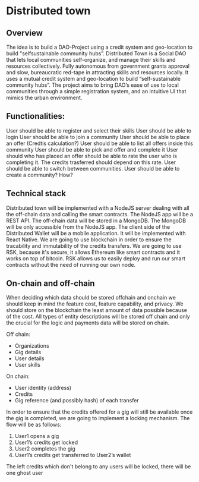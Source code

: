 # Distributed town

## Overview

The idea is to build a DAO-Project using a credit system and geo-location to build "selfsustainable community hubs”. Distributed Town is a Social DAO that lets local communities self-organize, and manage their skills and resources collectively. Fully autonomous from government grants approval and slow, bureaucratic red-tape in attracting skills and resources locally. It uses a mutual credit system and geo-location to build “self-sustainable community hubs”. The project aims to bring DAO’s ease of use to local communities through a simple registration system, and an intuitive UI that mimics the urban environment.

## Functionalities: 

User should be able to register and select their skills
User should be able to login 
User should be able to join a community
User should be able to place an offer (Credtis calculation?)
User should be able to list all offers inside this community 
User should be able to pick and offer and complete it
User should who has placed an offer should be able to rate the user who is completing it. The credits trasferred should depend on this rate.
User should be able to switch between communities.
User should be able to create a community? How? 

## Technical stack

Distributed town will be implemented with a NodeJS server dealing with all the off-chain data and calling the smart contracts. The NodeJS app will be a REST API. The off-chain data will be stored in a MongoDB. The MongoDB will be only accessible from the NodeJS app. The client side of the Distributed Wallet will be a mobile application. It will be implemented with React Native. We are going to use blockchain in order to ensure the tracability and immutability of the credits transfers. We are going to use RSK, because it's secure, it allows Ethereum like smart contracts and it works on top of bitcoin. RSK allows us to easily deploy and run our smart contracts without the need of running our own node.

## On-chain and off-chain 

When deciding which data should be stored offchain and onchain we should keep in mind the feature cost, feature capability, and privacy. We should store on the blockchain the least amount of data possible because of the cost. All types of entity descriptions will be stored off chain and only the crucial for the logic and payments data will be stored on chain. 

Off chain: 
- Organizations
- Gig details
- User details 
- User skills

On chain:
- User identity (address)
- Credits
- Gig reference (and possibly hash) of each transfer

In order to ensure that the credits offered for a gig will still be available once the gig is completed, we are going to implement a locking mechanism. The flow will be as follows:

1. User1 opens a gig 
2. User1’s credits get locked 
3. User2 completes the gig 
4. User1’s credits get transferred to User2’s wallet


The left credits which don't belong to any users will be locked, there will be one ghost user
